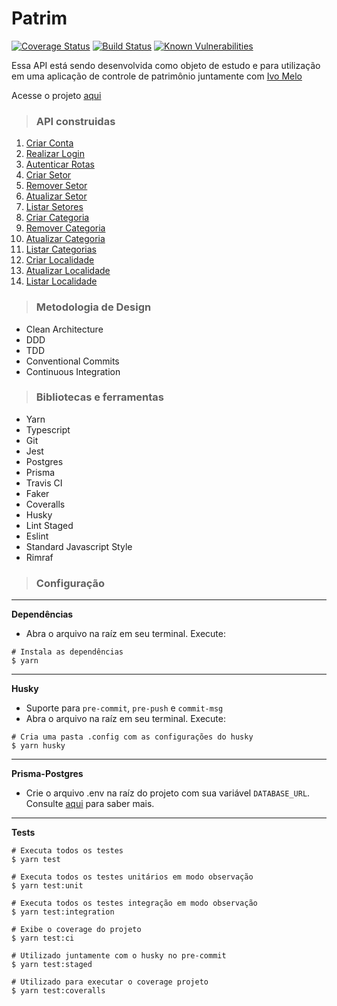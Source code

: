 # Patrim

[![Coverage Status](https://coveralls.io/repos/github/vineboneto/patrim-api/badge.svg?branch=master)](https://coveralls.io/github/vineboneto/patrim-api?branch=master) [![Build Status](https://travis-ci.org/vineboneto/patrim-api.svg?branch=master)](https://travis-ci.com/vineboneto/patrim-api) [![Known Vulnerabilities](https://snyk.io/test/github/vineboneto/patrim-api/badge.svg)](https://snyk.io/test/github/vineboneto/patrim-api)



Essa API está sendo desenvolvida como objeto de estudo e para utilização em uma aplicação de controle de patrimônio juntamente com [Ivo Melo](https://github.com/evil988)

Acesse o projeto [aqui](https://drive.google.com/file/d/1fjLYJtOZnry36GtrmEzdqkgve9VvPRpA/view?usp=sharing)

> ### API construidas

  1. [Criar Conta](./requirements/account/signup.md)
  2. [Realizar Login](./requirements/account/login.md)
  3. [Autenticar Rotas](./requirements/account/auth-middleware.md)
  4. [Criar Setor](./requirements/sector/add-sector.md)
  5. [Remover Setor](./requirements/sector/delete-sector.md)
  6. [Atualizar Setor](./requirements/sector/save-sector.md)
  7. [Listar Setores](./requirements/sector/load-sectors.md)
  8. [Criar Categoria](./requirements/category/add-category.md)
  9. [Remover Categoria](./requirements/category/delete-category.md)
  10. [Atualizar Categoria](./requirements/category/save-category.md)
  11. [Listar Categorias](./requirements/category/load-categories.md)
  12. [Criar Localidade](./requirements/place/add-place.md)
  13. [Atualizar Localidade](./requirements/place/update-place.md)
  14. [Listar Localidade](./requirements/place/load-place.md)

> ### Metodologia de Design

 - Clean Architecture
 - DDD
 - TDD
 - Conventional Commits
 - Continuous Integration

> ### Bibliotecas e ferramentas

 - Yarn
 - Typescript
 - Git
 - Jest
 - Postgres
 - Prisma
 - Travis CI
 - Faker
 - Coveralls
 - Husky
 - Lint Staged
 - Eslint
 - Standard Javascript Style
 - Rimraf

> ### Configuração

***
**Dependências**
 - Abra o arquivo na raíz em seu terminal. Execute:
  ```shell
  # Instala as dependências
  $ yarn
  ```
***
**Husky**
 - Suporte para ``pre-commit``, ``pre-push`` e ``commit-msg``
 - Abra o arquivo na raíz em seu terminal. Execute:
  ```shell
  # Cria uma pasta .config com as configurações do husky
  $ yarn husky
  ```
 ***
 **Prisma-Postgres**

 - Crie o arquivo .env na raíz do projeto com sua variável ``DATABASE_URL``. Consulte [aqui](https://www.prisma.io/docs/getting-started/quickstart-typescript) para saber mais.
  
 ***
  **Tests**
  ```shell
  # Executa todos os testes
  $ yarn test

  # Executa todos os testes unitários em modo observação
  $ yarn test:unit

  # Executa todos os testes integração em modo observação
  $ yarn test:integration

  # Exibe o coverage do projeto
  $ yarn test:ci

  # Utilizado juntamente com o husky no pre-commit
  $ yarn test:staged

  # Utilizado para executar o coverage projeto
  $ yarn test:coveralls
  ```